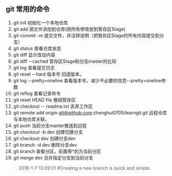 ## git 常用的命令
1. git init 初始化一个本地仓库
1. git add 把文件添加到仓库(把所有修改放到暂存区Stage)
1. git commit -m 提交文件，并注释说明（把暂存区Stage的所有内容提交到分支）
1. git status 查看仓库状态
1. git diff 显示改动内容
1. git diff --cached 暂存区Stage和分支master的比较
1. git log 查看提交日志
1. git reset --hard 版本号  回退版本。
1. git log --pretty=oneline 查看版本号，减少不必要的信息--pretty=oneline参数
1. git reflog 查看记录命令
1. git reset HEAD file 撤销暂存区
1. git checkout -- readme.txt 丢弃工作区
1. git remote add origin git@github.com:zhenghui0705/learngit.git 远程仓库与本地仓库关联。
1. git push 当前分支master推送到远程
1. git checkout -b dev 创建切换分支
1. git checkout dev 创建分支dev
1. git branch -d dev 删除分支dev
1. git branch 查看分区。前面带*的为当前分区
1. git merge dev 合并指定分支到当前分支

> 2018-1-7 13:09:01 
#Creating a new branch is quick and simple.

